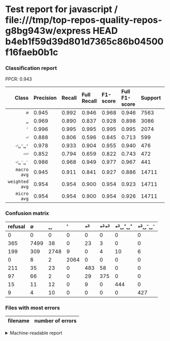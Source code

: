 # Test report for javascript / file:///tmp/top-repos-quality-repos-g8bg943w/express HEAD b4eb1f59d39d801d7365c86b04500f16faeb0b1c

### Classification report

PPCR: 0.943

| Class | Precision | Recall | Full Recall | F1-score | Full F1-score | Support | Full Support | PPCR |
|------:|:----------|:-------|:------------|:---------|:---------|:--------|:-------------|:-----|
| `∅` | 0.945| 0.992| 0.946| 0.968| 0.946| 7563| 7928| 0.954 |
| `␣` | 0.969| 0.890| 0.837| 0.928| 0.898| 3086| 3285| 0.939 |
| `'` | 0.996| 0.995| 0.995| 0.995| 0.995| 2074| 2074| 1.000 |
| `⏎` | 0.888| 0.806| 0.596| 0.845| 0.713| 599| 810| 0.740 |
| `⏎␣⁺␣⁺` | 0.978| 0.933| 0.904| 0.955| 0.940| 476| 491| 0.969 |
| `⏎⏎` | 0.852| 0.794| 0.659| 0.822| 0.743| 472| 569| 0.830 |
| `⏎␣⁻␣⁻` | 0.986| 0.968| 0.949| 0.977| 0.967| 441| 450| 0.980 |
| `macro avg` | 0.945| 0.911| 0.841| 0.927| 0.886| 14711| 15607| 0.943 |
| `weighted avg` | 0.954| 0.954| 0.900| 0.954| 0.923| 14711| 15607| 0.943 |
| `micro avg` | 0.954| 0.954| 0.900| 0.954| 0.926| 14711| 15607| 0.943 |

### Confusion matrix

|refusal|  ∅| ␣| '| ⏎| ⏎⏎| ⏎␣⁺␣⁺| ⏎␣⁻␣⁻| 
|:---|:---|:---|:---|:---|:---|:---|:---|
|0 |0 |0 |0 |0 |0 |0 |0 |
|365 |7499 |38 |0 |23 |3 |0 |0 |
|199 |309 |2748 |9 |0 |4 |10 |6 |
|0 |8 |2 |2064 |0 |0 |0 |0 |
|211 |35 |23 |0 |483 |58 |0 |0 |
|97 |66 |2 |0 |29 |375 |0 |0 |
|15 |11 |12 |0 |9 |0 |444 |0 |
|9 |4 |10 |0 |0 |0 |0 |427 |

### Files with most errors

| filename | number of errors|
|:----:|:-----|

<details>
    <summary>Machine-readable report</summary>
```json
{
  "cl_report": {"\u0027": {"f1-score": 0.9954183747287194, "precision": 0.9956584659913169, "recall": 0.9951783992285439, "support": 2074}, "macro avg": {"f1-score": 0.9272904697932166, "precision": 0.9449483940611751, "recall": 0.9112931089390367, "support": 14711}, "micro avg": {"f1-score": 0.954387873020189, "precision": 0.954387873020189, "recall": 0.954387873020189, "support": 14711}, "weighted avg": {"f1-score": 0.9536549784093341, "precision": 0.9544522036735851, "recall": 0.954387873020189, "support": 14711}, "\u2205": {"f1-score": 0.9679251371410132, "precision": 0.9454109934442764, "recall": 0.9915377495702763, "support": 7563}, "\u23ce": {"f1-score": 0.8451443569553805, "precision": 0.8878676470588235, "recall": 0.8063439065108514, "support": 599}, "\u23ce\u23ce": {"f1-score": 0.8223684210526315, "precision": 0.8522727272727273, "recall": 0.7944915254237288, "support": 472}, "\u23ce\u2423\u207a\u2423\u207a": {"f1-score": 0.9548387096774194, "precision": 0.9779735682819384, "recall": 0.9327731092436975, "support": 476}, "\u23ce\u2423\u207b\u2423\u207b": {"f1-score": 0.977116704805492, "precision": 0.9861431870669746, "recall": 0.9682539682539683, "support": 441}, "\u2423": {"f1-score": 0.9282215841918595, "precision": 0.9693121693121693, "recall": 0.8904731043421905, "support": 3086}},
  "cl_report_full": {"\u0027": {"f1-score": 0.9954183747287194, "precision": 0.9956584659913169, "recall": 0.9951783992285439, "support": 2074}, "macro avg": {"f1-score": 0.886099834715725, "precision": 0.9449483940611751, "recall": 0.8408727441511196, "support": 15607}, "micro avg": {"f1-score": 0.9261824658618643, "precision": 0.954387873020189, "recall": 0.8995963349778945, "support": 15607}, "weighted avg": {"f1-score": 0.9232460721049308, "precision": 0.9529358571682635, "recall": 0.8995963349778945, "support": 15607}, "\u2205": {"f1-score": 0.9456494325346785, "precision": 0.9454109934442764, "recall": 0.9458879919273461, "support": 7928}, "\u23ce": {"f1-score": 0.7134416543574593, "precision": 0.8878676470588235, "recall": 0.5962962962962963, "support": 810}, "\u23ce\u23ce": {"f1-score": 0.7433102081268583, "precision": 0.8522727272727273, "recall": 0.6590509666080844, "support": 569}, "\u23ce\u2423\u207a\u2423\u207a": {"f1-score": 0.9396825396825397, "precision": 0.9779735682819384, "recall": 0.9042769857433809, "support": 491}, "\u23ce\u2423\u207b\u2423\u207b": {"f1-score": 0.9671574178935447, "precision": 0.9861431870669746, "recall": 0.9488888888888889, "support": 450}, "\u2423": {"f1-score": 0.8980392156862746, "precision": 0.9693121693121693, "recall": 0.8365296803652968, "support": 3285}},
  "ppcr": 0.9425898635227783
}
```
</details>
